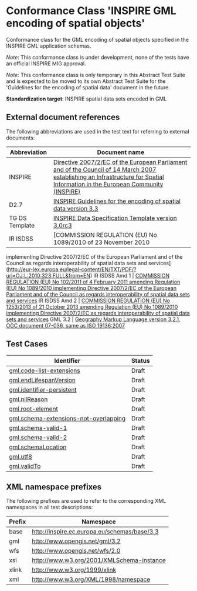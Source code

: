 # Conformance Class 'INSPIRE GML encoding of spatial objects'

Conformance class for the GML encoding of spatial objects specified in the INSPIRE GML application schemas.

*Note*: This conformance class is under development, none of the tests have an official INSPIRE MIG approval.

*Note*: This conformance class is only temporary in this Abstract Test Suite and is expected to be moved to its own Abstract Test Suite for the 'Guidelines for the encoding of spatial data' document in the future.

**Standardization target**: INSPIRE spatial data sets encoded in GML

## External document references

The following abbreviations are used in the test text for referring to external documents:

Abbreviation                     | Document name
-------------------------------- | --------------------------------------------------
INSPIRE <a name="ref_INSPIRE"></a> | [Directive 2007/2/EC of the European Parliament and of the Council of 14 March 2007 establishing an Infrastructure for Spatial Information in the European Community (INSPIRE)](http://eur-lex.europa.eu/legal-content/EN/TXT/PDF/?uri=CELEX:32007L0002&from=EN)
D2.7 <a name="ref_D2_7"></a>   | [INSPIRE Guidelines for the encoding of spatial data version 3.3](http://inspire.jrc.ec.europa.eu/documents/Data_Specifications/D2.7_v3.3.pdf)
TG DS Template <a name="ref_TG_DS_tmpl"></a>   | [INSPIRE Data Specification Template version 3.0rc3](http://inspire.jrc.ec.europa.eu/documents/Data_Specifications/INSPIRE_DataSpecification_Template_v3.0rc3.pdf)
IR ISDSS <a name="ref_IR_ISDSS"></a>   | [COMMISSION REGULATION (EU) No 1089/2010 of 23 November 2010
implementing Directive 2007/2/EC of the European Parliament and of the Council as regards interoperability of spatial data sets and services](http://eur-lex.europa.eu/legal-content/EN/TXT/PDF/?uri=OJ:L:2010:323:FULL&from=EN)
IR ISDSS Amd 1 <a name="ref_IR_ISDSS_Amd1"></a>   | [COMMISSION REGULATION (EU) No 102/2011 of 4 February 2011
amending Regulation (EU) No 1089/2010 implementing Directive 2007/2/EC of the European Parliament and of the Council as regards interoperability of spatial data sets and services](http://eur-lex.europa.eu/legal-content/EN/TXT/PDF/?uri=CELEX:32011R0102&from=EN)
IR ISDSS Amd 2 <a name="ref_IR_ISDSS_Amd2"></a>   | [COMMISSION REGULATION (EU) No 1253/2013 of 21 October 2013 amending Regulation (EU) No 1089/2010 implementing Directive 2007/2/EC as regards interoperability of spatial data sets and services](http://eur-lex.europa.eu/LexUriServ/LexUriServ.do?uri=OJ:L:2013:331:0001:0267:EN:PDF)
GML 3.2 <a name="ref_GML32"/>  | [Geography Markup Language version 3.2.1, OGC document 07-036, same as ISO 19136:2007](http://portal.opengeospatial.org/files/?artifact_id=20509) 

## Test Cases

| Identifier                                                        | Status   |
| ----------------------------------------------------------------- | -------- |
| [gml.code-list-extensions](gml.code-list-extensions.md)  | Draft  |
| [gml.endLifespanVersion](gml.endLifespanVersion.md)  | Draft  |
| [gml.identifier-persistent](gml.identifier-persistent.md)  | Draft  |
| [gml.nilReason](gml.nilReason.md)  | Draft  |
| [gml.root-element](gml.root-element.md)  | Draft  |
| [gml.schema-extensions-not-overlapping](gml.schema-extensions-not-overlapping.md)  | Draft  |
| [gml.schema-valid-1](gml.schema-valid-1.md)  | Draft  |
| [gml.schema-valid-2](gml.schema-valid-2.md)  | Draft  |
| [gml.schemaLocation](gml.schemaLocation.md)  | Draft  |
| [gml.utf8](gml.utf8.md)  | Draft  |
| [gml.validTo](gml.validTo.md)  | Draft  |

## XML namespace prefixes <a name="namespaces"></a>

The following prefixes are used to refer to the corresponding XML namespaces in all test descriptions:

Prefix         | Namespace
-------------- | -------------------------------------------------
base           | http://inspire.ec.europa.eu/schemas/base/3.3
gml            | http://www.opengis.net/gml/3.2
wfs            | http://www.opengis.net/wfs/2.0
xsi            | http://www.w3.org/2001/XMLSchema-instance
xlink          | http://www.w3.org/1999/xlink
xml            | http://www.w3.org/XML/1998/namespace